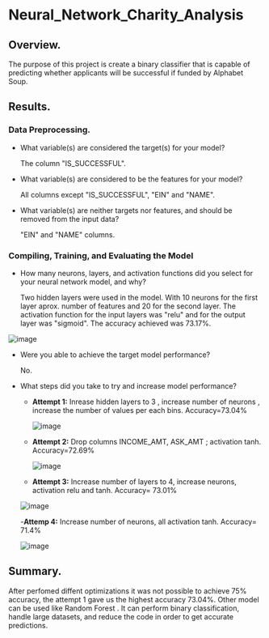 # Neural_Network_Charity_Analysis

## Overview.

The purpose of this project is create a binary classifier that is capable of predicting whether applicants will be successful if funded by Alphabet Soup.

## Results.

### Data Preprocessing.
- What variable(s) are considered the target(s) for your model?
  
  The column "IS_SUCCESSFUL".
  
- What variable(s) are considered to be the features for your model?
  
  All columns except "IS_SUCCESSFUL", "EIN" and "NAME".
  
- What variable(s) are neither targets nor features, and should be removed from the input data?
  
  "EIN" and "NAME" columns.
  
### Compiling, Training, and Evaluating the Model
- How many neurons, layers, and activation functions did you select for your neural network model, and why?

  Two hidden layers were used in the model. With 10 neurons for the first layer aprox. number of features and 20 for the second layer.  The activation function for the     input layers was "relu" and for the output layer was "sigmoid". The accuracy achieved was  73.17%.
  
![image](https://user-images.githubusercontent.com/120151872/236702948-9bf08a11-effd-4ae7-b463-789afbb0b917.png)

- Were you able to achieve the target model performance?
  
  No.

- What steps did you take to try and increase model performance?

    - **Attempt 1:** Inrease hidden layers to 3 , increase number of neurons , increase the number of values per each bins.  Accuracy=73.04%
      
      ![image](https://user-images.githubusercontent.com/120151872/236703764-eae2ec47-5b94-49ad-b43d-46470312b877.png)

    - **Attempt 2:** Drop columns INCOME_AMT, ASK_AMT ; activation tanh. Accuracy=72.69%
    
      ![image](https://user-images.githubusercontent.com/120151872/236704413-a51c4c8b-b267-4122-bc98-5da71f750f65.png)
    
    - **Attempt 3:** Increase number of layers to 4, increase neurons, activation relu and tanh. Accuracy= 73.01%
    
     ![image](https://user-images.githubusercontent.com/120151872/236704998-0b5f27c4-1dc7-4d10-b7ef-6e8516fef2f0.png)
    
    -**Attemp 4:** Increase number of neurons, all activation tanh. Accuracy= 71.4%
    
     ![image](https://user-images.githubusercontent.com/120151872/236705473-5b9afec2-1bc1-4497-93d4-ad548801f94c.png)

## Summary.
After perfomed diffent optimizations it was not possible to achieve 75% accuracy,  the attempt 1 gave us the highest accuracy 73.04%. Other model can be used like Random Forest . It can perform binary classification, handle large datasets, and reduce the code  in order to get accurate predictions.
